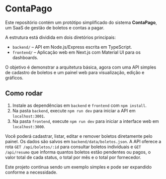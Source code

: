 # ContaPago

Este repositório contém um protótipo simplificado do sistema **ContaPago**, um SaaS de gestão de boletos e contas a pagar.

A estrutura está dividida em dois diretórios principais:

- `backend/` – API em Node.js/Express escrita em TypeScript.
- `frontend/` – Aplicação web em Next.js com Material UI para os dashboards.

O objetivo é demonstrar a arquitetura básica, agora com uma API simples de cadastro de boletos e um painel web para visualização, edição e gráficos.

## Como rodar

1. Instale as dependências em `backend` e `frontend` com `npm install`.
2. Na pasta `backend`, execute `npm run dev` para iniciar a API em `localhost:3001`.
3. Na pasta `frontend`, execute `npm run dev` para iniciar a interface web em `localhost:3000`.

 Você poderá cadastrar, listar, editar e remover boletos diretamente pelo painel. Os dados são salvos em `backend/data/boletos.json`.
 A API oferece a rota `GET /api/boletos/:id` para consultar boletos individuais e `GET /api/resumo` que informa quantos boletos estão pendentes ou pagos, o valor total de cada status, o total por mês e o total por fornecedor.

Este projeto continua sendo um exemplo simples e pode ser expandido conforme a necessidade.

